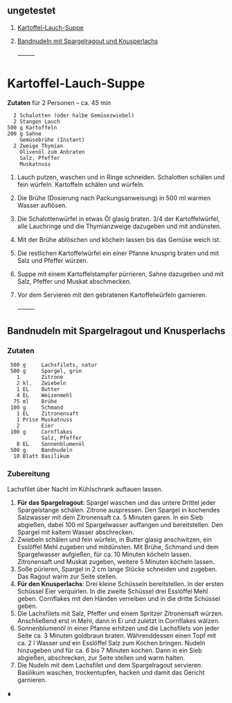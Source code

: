 ungetestet
----------

1. [Kartoffel-Lauch-Suppe](#kartoffel-lauch-suppe)
1. [Bandnudeln mit Spargelragout und Knusperlachs](#bandnudeln-mit-spargelragout-und-knusperlachs)

   ⸻



Kartoffel-Lauch-Suppe
=====================

**Zutaten** für 2 Personen – ca. 45 min
```
  2 Schalotten (oder halbe Gemüsezwiebel)
  2 Stangen Lauch
500 g Kartoffeln
200 g Sahne
    Gemüsebrühe (Instant)
  2 Zweige Thymian
    Olivenöl zum Anbraten
    Salz, Pfeffer
    Muskatnuss
```

1. Lauch putzen, waschen und in Ringe schneiden.
   Schalotten schälen und fein würfeln. 
   Kartoffeln schälen und würfeln.
2. Die Brühe (Dosierung nach Packungsanweisung) in 500 ml warmen Wasser auflösen.
3. Die Schalottenwürfel in etwas Öl glasig braten.
   3/4 der Kartoffelwürfel, alle Lauchringe und die Thymianzweige dazugeben
   und mit andünsten.
4. Mit der Brühe ablöschen und köcheln lassen bis das Gemüse weich ist.
5. Die restlichen Kartoffelwürfel ein einer Pfanne knusprig braten und mit Salz und Pfeffer würzen.
6. Suppe mit einem Kartoffelstampfer pürrieren, Sahne dazugeben und
   mit Salz, Pfeffer und Muskat abschmecken.
7. Vor dem Servieren mit den gebratenen Kartoffelwürfeln garnieren.  


   ⸻	


Bandnudeln mit Spargelragout und Knusperlachs
---------------------------------------------

### Zutaten

```
 500 g     Lachsfilets, natur
 500 g     Spargel, grün
   1       Zitrone
   2 kl.   Zwiebeln
   1 EL    Butter
   4 EL    Weizenmehl
  75 ml    Brühe
 100 g     Schmand
   1 EL    Zitronensaft
   1 Prise Muskatnuss
   2       Eier
 100 g     Cornflakes
           Salz, Pfeffer
   8 EL    Sonnenblumenöl
 500 g     Bandnudeln
  10 Blatt Basilikum
```

### Zubereitung

Lachsfilet über Nacht im Kühlschrank auftauen lassen.

1. **Für das Spargelragout**: Spargel waschen und das untere Drittel jeder Spargelstange schälen. Zitrone auspressen. Den Spargel in kochendes Salzwasser mit dem Zitronensaft ca. 5 Minuten garen. In ein Sieb abgießen, dabei 100 ml Spargelwasser auffangen und bereitstellen. Den Spargel mit kaltem Wasser abschrecken.
2. Zwiebeln schälen und fein würfeln, in Butter glasig anschwitzen, ein Esslöffel Mehl zugeben und mitdünsten. Mit Brühe, Schmand und dem Spargelwasser aufgießen, für ca. 10 Minuten köcheln lassen. Zitronensaft und Muskat zugeben, weitere 5 Minuten köcheln lassen.
3. Soße pürieren, Spargel in 2 cm lange Stücke schneiden und zugeben. Das Ragout warm zur Seite stellen. 
4. **Für den Knusperlachs**: Drei kleine Schüsseln bereitstellen. In der ersten Schüssel Eier verquirlen. In die zweite Schüssel drei Esslöffel Mehl geben. Cornflakes mit den Händen verreiben und in die dritte Schüssel geben.
5. Die Lachsfilets mit Salz, Pfeffer und einem Spritzer Zitronensaft würzen. Anschließend erst in Mehl, dann in Ei und zuletzt in Cornflakes wälzen.
6. Sonnenblumenöl in einer Pfanne erhitzen und die Lachsfilets von jeder Seite ca. 3 Minuten goldbraun braten. Währenddessen einen Topf mit ca. 2 l Wasser und ein Esslöffel Salz zum Kochen bringen. Nudeln hinzugeben und für ca. 6 bis 7 Minuten kochen. Dann in ein Sieb abgießen, abschrecken, zur Seite stellen und warm halten.
7. Die Nudeln mit dem Lachsfilet und dem Spargelragout servieren. Basilikum waschen, trockentupfen, hacken und damit das Gericht garnieren.

∎
